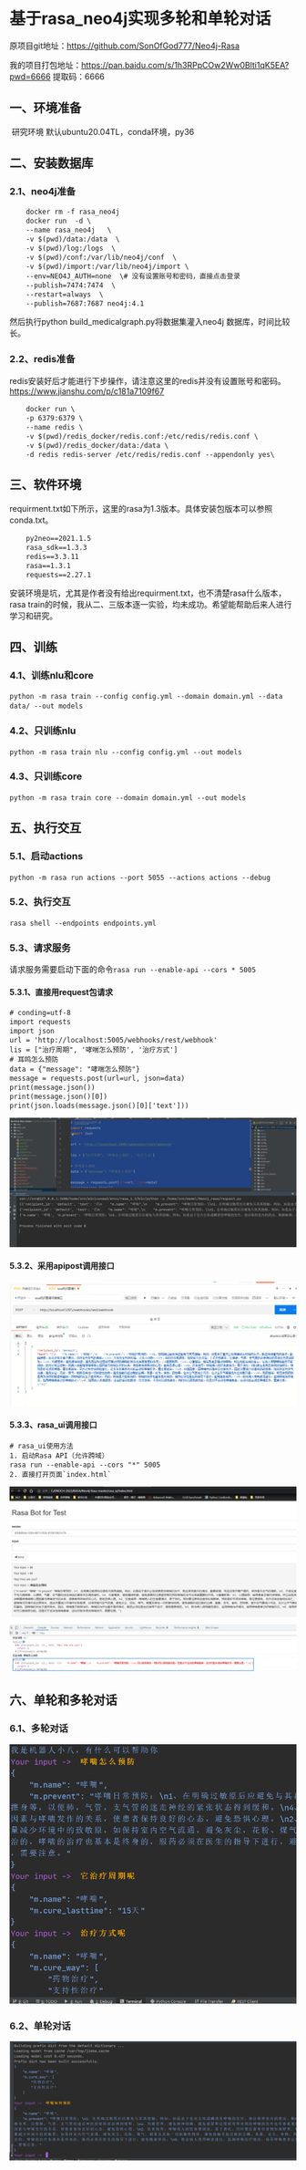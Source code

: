 # 基于rasa_neo4j实现多轮和单轮对话

原项目git地址：https://github.com/SonOfGod777/Neo4j-Rasa

我的项目打包地址：https://pan.baidu.com/s/1h3RPpCOw2Ww0Blti1qK5EA?pwd=6666  提取码：6666

## 一、环境准备

​	研究环境 默认ubuntu20.04TL，conda环境，py36

## 二、安装数据库

### 2.1、neo4j准备

```
	docker rm -f rasa_neo4j
	docker run  -d \
	--name rasa_neo4j   \
	-v $(pwd)/data:/data  \
	-v $(pwd)/log:/logs  \
	-v $(pwd)/conf:/var/lib/neo4j/conf  \
	-v $(pwd)/import:/var/lib/neo4j/import \
	--env=NEO4J_AUTH=none  \# 没有设置账号和密码，直接点击登录
	--publish=7474:7474  \
	--restart=always  \
	--publish=7687:7687 neo4j:4.1
```

然后执行python build_medicalgraph.py将数据集灌入neo4j 数据库，时间比较长。

### 2.2、redis准备

​	redis安装好后才能进行下步操作，请注意这里的redis并没有设置账号和密码。https://www.jianshu.com/p/c181a7109f67

```
	docker run \
	-p 6379:6379 \
	--name redis \
	-v $(pwd)/redis_docker/redis.conf:/etc/redis/redis.conf \
	-v $(pwd)/redis_docker/data:/data \
	-d redis redis-server /etc/redis/redis.conf --appendonly yes\
```

## 三、软件环境

​	requirment.txt如下所示，这里的rasa为1.3版本。具体安装包版本可以参照conda.txt。

```
	py2neo==2021.1.5
	rasa_sdk==1.3.3
	redis==3.3.11
	rasa==1.3.1
	requests==2.27.1
```

​	安装环境是坑，尤其是作者没有给出requirment.txt，也不清楚rasa什么版本，rasa train的时候，我从二、三版本逐一实验，均未成功。希望能帮助后来人进行学习和研究。

## 四、训练

### 4.1、训练nlu和core

`python -m rasa train --config config.yml --domain domain.yml --data data/ --out models`

### 4.2、只训练nlu

`python -m rasa train nlu --config config.yml --out models`

### 4.3、只训练core

`python -m rasa train core --domain domain.yml --out models`

## 五、执行交互

### 5.1、启动actions

`python -m rasa run actions --port 5055 --actions actions --debug`

### 5.2、执行交互

`rasa shell --endpoints endpoints.yml`

### 5.3、请求服务

请求服务需要启动下面的命令`rasa run --enable-api --cors * 5005`

#### 5.3.1、直接用request包请求

```
# conding=utf-8
import requests
import json
url = 'http://localhost:5005/webhooks/rest/webhook'
lis = ["治疗周期", '哮喘怎么预防', '治疗方式']
# 耳鸣怎么预防
data = {"message": "哮喘怎么预防"}
message = requests.post(url=url, json=data)
print(message.json())
print(message.json()[0])
print(json.loads(message.json()[0]['text']))
```

![image-20230221202730148](./img/image-20230221202730148.png)

#### 5.3.2、采用apipost调用接口

![image-20230221202814075](./img/image-20230221202814075.png)

#### 5.3.3、rasa_ui调用接口

```
# rasa_ui使用方法
1. 启动Rasa API（允许跨域）
rasa run --enable-api --cors "*" 5005
2. 直接打开页面`index.html`
```

![image-20230221213748216](./img/image-20230221213748216.png)

## 六、单轮和多轮对话

### 6.1、多轮对话

<img src="./img/image-20230221174707486.png" alt="image-20230221174707486" style="zoom: 80%;" />

### 6.2、单轮对话

<img src="./img/image-20230221174823325.png" alt="image-20230221174823325" style="zoom: 50%;" />





